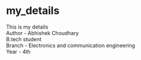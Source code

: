 # my_details
This is my details
<br>
Author - Abhishek Choudhary
<br>
B.tech student
<br>
Branch - Electronics and communication engineering
<br>
Year - 4th
